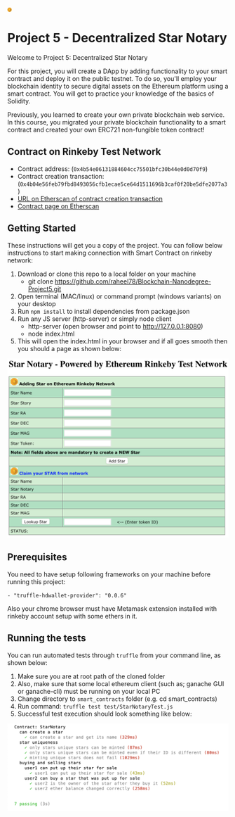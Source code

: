 
 
 <img src="images/eth-big-icon.png" style="width: 10px; height: 10px">


# Project 5 - Decentralized Star Notary

Welcome to Project 5: Decentralized Star Notary

For this project, you will create a DApp by adding functionality to your smart contract and deploy it on the public testnet. To do so, you'll employ your blockchain identity to secure digital assets on the Ethereum platform using a smart contract. You will get to practice your knowledge of the basics of Solidity.

Previously, you learned to create your own private blockchain web service. In this course, you migrated your private blockchain functionality to a smart contract and created your own ERC721 non-fungible token contract!

## Contract on Rinkeby Test Network

- Contract address: (`0x4b54e06131884604cc75501bfc30b44e0d0d70f9`)
- Contract creation transaction: (`0x4b04e56feb79fbd8493056cfb1ecae5ce64d1511696b3caf0f20be5dfe2077a3`)
- <a href="https://rinkeby.etherscan.io/tx/0x4b04e56feb79fbd8493056cfb1ecae5ce64d1511696b3caf0f20be5dfe2077a3">URL on Etherscan of contract creation transaction</a>
- <a href="https://rinkeby.etherscan.io/address/0x4b54e06131884604cc75501bfc30b44e0d0d70f9">Contract page on Etherscan</a>

## Getting Started

These instructions will get you a copy of the project. You can follow below instructions to start making connection with Smart Contract on rinkeby network:

1. Download or clone this repo to a local folder on your machine
    - git clone https://github.com/raheel78/Blockchain-Nanodegree-Project5.git
2. Open terminal (MAC/linux) or command prompt (windows variants) on your desktop
3. Run `npm install` to install dependencies from package.json
4. Run any JS server (http-server) or simply node client
    - http-server (open browser and point to http://127.0.0.1:8080)
    - node index.html
5. This will open the index.html in your browser and if all goes smooth then you should a page as shown below:

<img src="images/web-frontend.png">


## Prerequisites

You need to have setup following frameworks on your machine before running this project:

```
- "truffle-hdwallet-provider": "0.0.6"
```

Also your chrome browser must have Metamask extension installed with rinkeby account setup with some ethers in it.


## Running the tests

You can run automated tests through `truffle` from your command line, as shown below:

1. Make sure you are at root path of the cloned folder
2. Also, make sure that some local ethereum client (such as; ganache GUI or ganache-cli) must be running on your local PC
3. Change directory to `smart_contracts` folder (e.g. cd smart_contracts)
4. Run command:  `truffle test test/StarNotaryTest.js`
5. Successful test execution should look something like below:

<img src="images/star-notary-test-success.png">



